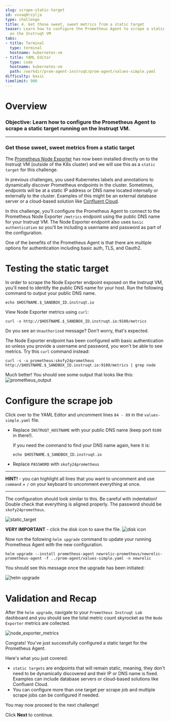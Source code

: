```yaml
---
slug: scrape-static-target
id: vvxaq8rzylja
type: challenge
title: 4. Get those sweet, sweet metrics from a static target
teaser: Learn how to configure the Prometheus Agent to scrape a static target running
  on the Instruqt VM
tabs:
- title: Terminal
  type: terminal
  hostname: kubernetes-vm
- title: YAML Editor
  type: code
  hostname: kubernetes-vm
  path: /workdir/prom-agent-instruqt/prom-agent/values-simple.yaml
difficulty: basic
timelimit: 900
---
```

Overview
===

### **Objective:** Learn how to configure the Prometheus Agent to scrape a static target running on the Instruqt VM.

---
### Get those sweet, sweet metrics from a static target

The [Prometheus Node Exporter](https://github.com/prometheus/node_exporter) has now been installed directly on to the Instruqt VM (outside of the K8s cluster) and we will use this as a `static target` for this challenge.

In previous challenges, you used Kubernetes labels and annotations to dynamically discover Prometheus endpoints in the cluster.  Sometimes, endpoints will be at a static IP address or DNS name located internally or externally to the cluster.  Examples of this might be an external database server or a cloud-based solution like [Confluent Cloud](https://docs.confluent.io/cloud/current/monitoring/metrics-api.html#ccloud-metrics).

In this challenge, you'll configure the Prometheus Agent to connect to the Prometheus Node Exporter `/metrics` endpoint using the public DNS name for your Instruqt VM.  The Node Exporter endpoint also uses `basic authentication` so you'll be including a username and password as part of the configuration.

One of the benefits of the Prometheus Agent is that there are multiple options for authentication including basic auth, TLS, and Oauth2.


Testing the static target
===


In order to scrape the Node Exporter endpoint exposed on the Instruqt VM, you'll need to identify the public DNS name for your host.  Run the following command to output your public DNS name.

```
echo $HOSTNAME.$_SANDBOX_ID.instruqt.io
```

View Node Exporter metrics using `curl`:

```
curl -s http://$HOSTNAME.$_SANDBOX_ID.instruqt.io:9100/metrics
```

Do you see an `Unauthorized` message?  Don't worry, that's expected.

The Node Exporter endpoint has been configured with basic authentication so unless you provide a username and password, you won't be able to see metrics.  Try this `curl` command instead:

```
curl -s -u prometheus:skofy24prometheus http://$HOSTNAME.$_SANDBOX_ID.instruqt.io:9100/metrics | grep node
```

Much better!  You should see some output that looks like this:
![prometheus_output](https://p191.p3.n0.cdn.getcloudapp.com/items/BlubZ0JG/fd21087c-e3ae-42c7-b49e-6b6e2a5e306d.jpg?v=bd25256a8999c8b3d7093742104eb66a)


Configure the scrape job
===


Click over to the YAML Editor and uncomment lines `84 - 89` in the `values-simple.yaml` file.

- Replace `INSTRUQT_HOSTNAME` with your public DNS name (keep port `9100` in there!).

	If you need the command to find your DNS name again, here it is:

	```
	echo $HOSTNAME.$_SANDBOX_ID.instruqt.io
	```

- Replace `PASSWORD` with `skofy24prometheus`

---

**HINT!** - you can highlight all lines that you want to uncomment and use `command` + `/` on your keyboard to uncomment everything at once.

---


The configuration should look similar to this.  Be careful with indentation!  Double check that everything is aligned properly.  The password should be `skofy24prometheus`.

![static_target](https://lh3.googleusercontent.com/pw/AMWts8AhhSnZ64nY_sfQMu0JlmcVhzKqJYkeZvKKg5SX3atg7-00sP_82lnA16ok2z58YLXC4py7UMtTyeTTJp4hQqWaYzZkJBqW_dOM7E5ceutHaebzqMmosy0ZFD8DbOpwPzh2lCXWcfrf5RlZ7CAStzJB=w982-h376-no?authuser=0)

**VERY IMPORTANT** - click the disk icon to save the file. ![disk icon](https://p191.p3.n0.cdn.getcloudapp.com/items/E0uXb7zl/6af5ee1a-c88c-40b1-a2c5-8a3733b8ff16.jpg?v=a1f61af0d81ec1aa5832feda660b453f)

Now run the following `helm upgrade` command to update your running Prometheus Agent with the new configuration.
```
helm upgrade --install prometheus-agent newrelic-prometheus/newrelic-prometheus-agent -f ../prom-agent/values-simple.yaml -n newrelic
```

You should see this message once the upgrade has been initiated:

![helm upgrade](https://p191.p3.n0.cdn.getcloudapp.com/items/X6uKOr09/52a0a7a2-ffa6-44e6-aa66-d35aafc1fe69.jpg?v=556aabfb82cab68d1a0838109e78479f)


Validation and Recap
===

After the `helm upgrade`, navigate to your `Prometheus Instruqt Lab` dashboard and you should see the total metric count skyrocket as the `Node Exporter` metrics are collected.

![node_exporter_metrics](https://p191.p3.n0.cdn.getcloudapp.com/items/2Nubrpn2/2d4363bc-3af9-4816-976b-7fb00ad9796c.jpg?v=7a9d9e43345fca607b6ecd9b5d05cf6b)


Congrats!  You've just successfully configured a static target for the Prometheus Agent.

Here's what you just covered:

- `static targets` are endpoints that will remain static, meaning, they don't need to be dynamically discovered and their IP or DNS name is fixed.  Examples can include database servers or cloud-based solutions like Confluent Cloud.
- You can configure more than one target per scrape job and multiple scrape jobs can be configured if needed.

You may now proceed to the next challenge!

Click **Next** to continue.